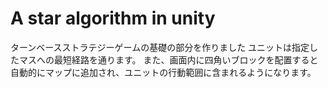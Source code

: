 # A star algorithm in unity
ターンベースストラテジーゲームの基礎の部分を作りました
ユニットは指定したマスへの最短経路を通ります。
また、画面内に四角いブロックを配置すると自動的にマップに追加され、ユニットの行動範囲に含まれるようになります。
